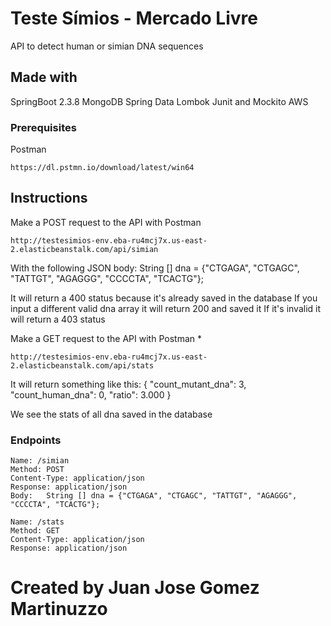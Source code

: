 # Teste Símios - Mercado Livre

API to detect human or simian DNA sequences

## Made with

SpringBoot 2.3.8
MongoDB
Spring Data
Lombok
Junit and Mockito
AWS

### Prerequisites

Postman

```
https://dl.pstmn.io/download/latest/win64
```

## Instructions

Make a POST request to the API with Postman

```
http://testesimios-env.eba-ru4mcj7x.us-east-2.elasticbeanstalk.com/api/simian
```

With the following JSON body: String [] dna = {"CTGAGA", "CTGAGC", "TATTGT", "AGAGGG", "CCCCTA", "TCACTG"};

It will return a 400 status because it's already saved in the database
If you input a different valid dna array it will return 200 and saved it
If it's invalid it will return a 403 status

Make a GET request to the API with Postman *

```
http://testesimios-env.eba-ru4mcj7x.us-east-2.elasticbeanstalk.com/api/stats
```

It will return something like this: {
    "count_mutant_dna": 3,
    "count_human_dna": 0,
    "ratio": 3.000
}

We see the stats of all dna saved in the database

### Endpoints

```
Name: /simian
Method: POST
Content-Type: application/json
Response: application/json
Body:   String [] dna = {"CTGAGA", "CTGAGC", "TATTGT", "AGAGGG", "CCCCTA", "TCACTG"};
```

```
Name: /stats
Method: GET
Content-Type: application/json
Response: application/json
```

# Created by Juan Jose Gomez Martinuzzo